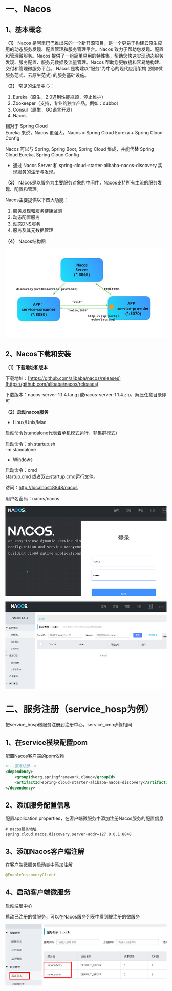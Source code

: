 # 一、Nacos

## 1、基本概念

 **（1）** Nacos 是阿里巴巴推出来的一个新开源项目，是一个更易于构建云原生应用的动态服务发现、配置管理和服务管理平台。Nacos 致力于帮助您发现、配置和管理微服务。Nacos 提供了一组简单易用的特性集，帮助您快速实现动态服务发现、服务配置、服务元数据及流量管理。Nacos 帮助您更敏捷和容易地构建、交付和管理微服务平台。 Nacos 是构建以“服务”为中心的现代应用架构 (例如微服务范式、云原生范式) 的服务基础设施。

 **（2）** 常见的注册中心：

1. Eureka（原生，2.0遇到性能瓶颈，停止维护）
2. Zookeeper（支持，专业的独立产品。例如：dubbo）
3. Consul（原生，GO语言开发）
4. Nacos

相对于 Spring Cloud  
Eureka 来说，Nacos 更强大。Nacos = Spring Cloud Eureka + Spring Cloud  
Config

 Nacos 可以与 Spring, Spring Boot, Spring Cloud 集成，并能代替 Spring Cloud Eureka, Spring Cloud Config

* 通过 Nacos Server 和 spring-cloud-starter-alibaba-nacos-discovery 实现服务的注册与发现。

 **（3）** Nacos是以服务为主要服务对象的中间件，Nacos支持所有主流的服务发现、配置和管理。

Nacos主要提供以下四大功能：

1. 服务发现和服务健康监测
2. 动态配置服务
3. 动态DNS服务
4. 服务及其元数据管理

 **（4）** Nacos结构图

![](assets/6e5b55f7-3252-4dea-81e9-e0ffd86987b4-20220306164800-s0oemhu.jpg)

## 2、Nacos下载和安装

**（1）下载地址和版本**

下载地址：[https://github.com/alibaba/nacos/releases](https://github.com/alibaba/nacos/releases)

下载版本：nacos-server-1.1.4.tar.gz或nacos-server-1.1.4.zip，解压任意目录即可

**（2）启动nacos服务**

* Linux/Unix/Mac

启动命令(standalone代表着单机模式运行，非集群模式)

启动命令：sh startup.sh  
-m standalone

* Windows

启动命令：cmd  
startup.cmd 或者双击startup.cmd运行文件。

访问：[http://localhost:8848/nacos](http://localhost:8848/nacos)

用户名密码：nacos/nacos

![](assets/61a73801-aa89-43d2-ae67-1f66e9e862e2-20220306164800-8homyr3.png)

![](assets/70fbe767-f4fa-4c31-ac9f-b6b5adba6377-20220306164800-irlyo4u.png)

# 二、服务注册（service_hosp为例）

把service_hosp微服务注册到注册中心，service_cmn步骤相同

## 1、在service模块配置pom

配置Nacos客户端的pom依赖

```xml
<!--服务注册-->
<dependency>
    <groupId>org.springframework.cloud</groupId>
    <artifactId>spring-cloud-starter-alibaba-nacos-discovery</artifactId>
</dependency>
```

## 2、添加服务配置信息

配置application.properties，在客户端微服务中添加注册Nacos服务的配置信息

```properties
# nacos服务地址
spring.cloud.nacos.discovery.server-addr=127.0.0.1:8848
```

## 3、添加Nacos客户端注解

在客户端微服务启动类中添加注解

```java
@EnableDiscoveryClient
```

## 4、启动客户端微服务

启动注册中心

启动已注册的微服务，可以在Nacos服务列表中看到被注册的微服务

![](assets/e71dab3b-c931-43f3-9a33-f6d7f6d10c0f-20220306164800-jo5iltz.png)
